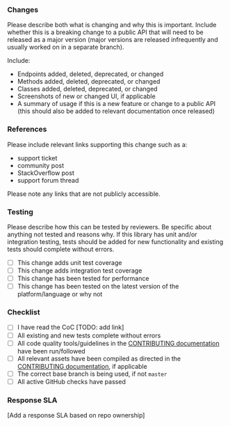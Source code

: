 ### Changes

Please describe both what is changing and why this is important. Include whether this is a breaking change to a public API that will need to be released as a major version (major versions are released infrequently and usually worked on in a separate branch).

Include:

- Endpoints added, deleted, deprecated, or changed
- Methods added, deleted, deprecated, or changed
- Classes added, deleted, deprecated, or changed
- Screenshots of new or changed UI, if applicable
- A summary of usage if this is a new feature or change to a public API (this should also be added to relevant documentation once released)

### References

Please include relevant links supporting this change such as a:

- support ticket
- community post
- StackOverflow post
- support forum thread

Please note any links that are not publicly accessible.

### Testing

Please describe how this can be tested by reviewers. Be specific about anything not tested and reasons why. If this library has unit and/or integration testing, tests should be added for new functionality and existing tests should complete without errors. 

* [ ] This change adds unit test coverage
* [ ] This change adds integration test coverage
* [ ] This change has been tested for performance
* [ ] This change has been tested on the latest version of the platform/language or why not

### Checklist

* [ ] I have read the CoC [TODO: add link]
* [ ] All existing and new tests complete without errors
* [ ] All code quality tools/guidelines in the [CONTRIBUTING documentation](CONTRIBUTING.md) have been run/followed
* [ ] All relevant assets have been compiled as directed in the [CONTRIBUTING documentation](CONTRIBUTING.md), if applicable
* [ ] The correct base branch is being used, if not `master`
* [ ] All active GitHub checks have passed

### Response SLA 

[Add a response SLA based on repo ownership]